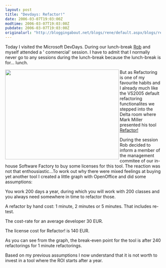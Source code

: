 ```yaml
---
layout: post
title: "Devdays: Refactor!"
date: 2006-03-07T19:03:00Z
modtime: 2006-03-07T19:03:00Z
pubdate: 2006-03-07T19:03:00Z
originalurl: "http://bloggingabout.net/blogs/rene/default.aspx/blogs/rene/archive/2006/03/07/11467.aspx"
---
```



<p>Today I visited the Microsoft DevDays. During our lunch-break <a href="http://www.bloggingabout.net/rob">Rob</a> and myself attended a ' commercial' session. I have to admit that I normally never go to any sessions during the lunch-break because the lunch-break is for... lunch.</p><p><img src="http://bloggingabout.net/UserFiles/Rene Schrieken/Image/cor.gif" alt="" height="290" align="left" width="368" />But as Refactoring is one of my favourite habits and I already much like the VS2005 default refactoring functionalites we stepped into the Delta room where Mark Miller presented his tool <a href="http://www.devexpress.com/Products/NET/Refactor/">Refactor!</a></p><p>During the session Rob decided to inform a member of the management commitee of our in-house Software Factory to buy some licenses for this tool. The reaction was not that enthousiastic...To work out why there were mixed feelings at buying yet another tool I created a little graph with OpenOffice and did some assumptions:</p><p>You work 200 days a year, during which you will work with 200 classes and you always need somewhere in time to refactor those.</p><p>A refactor by hand cost: 1 minute, 2 minutes or 5 minutes. That includes re-test.</p><p>The cost-rate for an average developer 30 EUR.</p><p>The license cost for Refactor! is 140 EUR.</p><p>As you can see from the graph, the break-even point for the tool is after 240 refactorings for 1 minute refactorings.</p><p>Based on my previous assumptions I now understand that it is not worth to invest in a tool where the ROI starts after a year.</p>
